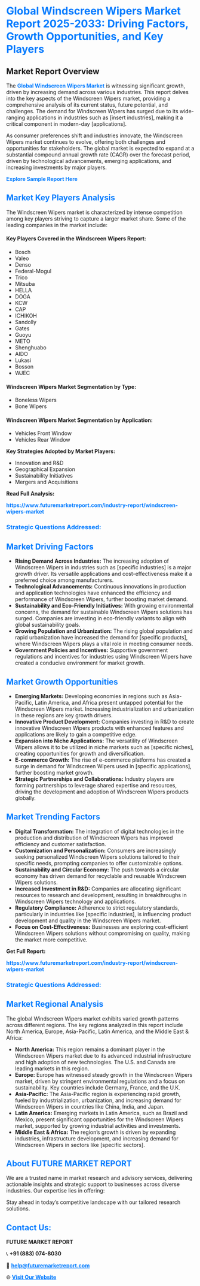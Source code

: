 <h1 style="color: #007BFF;">Global Windscreen Wipers Market Report 2025-2033: Driving Factors, Growth Opportunities, and Key Players</h1>

<section id="overview">
<h2>Market Report Overview</h2>
<p>The <a href="https://www.futuremarketreport.com/industry-report/windscreen-wipers-market" style="color: #007BFF; text-decoration: none;"><strong>Global Windscreen Wipers Market</strong></a> is witnessing significant growth, driven by increasing demand across various industries. This report delves into the key aspects of the Windscreen Wipers market, providing a comprehensive analysis of its current status, future potential, and challenges. The demand for Windscreen Wipers has surged due to its wide-ranging applications in industries such as [insert industries], making it a critical component in modern-day [applications].</p>
<p>As consumer preferences shift and industries innovate, the Windscreen Wipers market continues to evolve, offering both challenges and opportunities for stakeholders. The global market is expected to expand at a substantial compound annual growth rate (CAGR) over the forecast period, driven by technological advancements, emerging applications, and increasing investments by major players.</p>
</section>

<section id="overview">
<p><a href="https://www.futuremarketreport.com/request-sample/reportId=88496" style="color: #007BFF; text-decoration: none;"><strong>Explore Sample Report Here</strong></a></p>
</section>

<section id="key-players">
<h2 style="color: #007BFF;">Market Key Players Analysis</h2>
<p>The Windscreen Wipers market is characterized by intense competition among key players striving to capture a larger market share. Some of the leading companies in the market include:</p>
<h4>Key Players Covered in the Windscreen Wipers Report:</h4>
<ul><li>Bosch</li><li>Valeo</li><li>Denso</li><li>Federal-Mogul</li><li>Trico</li><li>Mitsuba</li><li>HELLA</li><li>DOGA</li><li>KCW</li><li>CAP</li><li>ICHIKOH</li><li>Sandolly</li><li>Gates</li><li>Guoyu</li><li>METO</li><li>Shenghuabo</li><li>AIDO</li><li>Lukasi</li><li>Bosson</li><li>WJEC</li></ul>
<h4>Windscreen Wipers Market Segmentation by Type:</h4>
<ul><li>Boneless Wipers</li><li>Bone Wipers</li></ul>

<h4>Windscreen Wipers Market Segmentation by Application:</h4>
<ul><li>Vehicles Front Window</li><li>Vehicles Rear Window</li></ul>
<p><strong>Key Strategies Adopted by Market Players:</strong></p>
<ul>
<li>Innovation and R&D</li>
<li>Geographical Expansion</li>
<li>Sustainability Initiatives</li>
<li>Mergers and Acquisitions</li>
</ul>
</section>

<section>
<p><strong>Read Full Analysis: </strong></p><a href="https://www.futuremarketreport.com/industry-report/windscreen-wipers-market" style="color: #007BFF; text-decoration: none;"><strong>https://www.futuremarketreport.com/industry-report/windscreen-wipers-market</strong></a>
<h3 style="color: #007BFF;">Strategic Questions Addressed:</h3>
</section>

<section id="driving-factors">
<h2 style="color: #007BFF;">Market Driving Factors</h2>
<ul>
<li><strong>Rising Demand Across Industries:</strong> The increasing adoption of Windscreen Wipers in industries such as [specific industries] is a major growth driver. Its versatile applications and cost-effectiveness make it a preferred choice among manufacturers.</li>
<li><strong>Technological Advancements:</strong> Continuous innovations in production and application technologies have enhanced the efficiency and performance of Windscreen Wipers, further boosting market demand.</li>
<li><strong>Sustainability and Eco-Friendly Initiatives:</strong> With growing environmental concerns, the demand for sustainable Windscreen Wipers solutions has surged. Companies are investing in eco-friendly variants to align with global sustainability goals.</li>
<li><strong>Growing Population and Urbanization:</strong> The rising global population and rapid urbanization have increased the demand for [specific products], where Windscreen Wipers plays a vital role in meeting consumer needs.</li>
<li><strong>Government Policies and Incentives:</strong> Supportive government regulations and incentives for industries using Windscreen Wipers have created a conducive environment for market growth.</li>
</ul>
</section>

<section id="growth-opportunities">
<h2 style="color: #007BFF;">Market Growth Opportunities</h2>
<ul>
<li><strong>Emerging Markets:</strong> Developing economies in regions such as Asia-Pacific, Latin America, and Africa present untapped potential for the Windscreen Wipers market. Increasing industrialization and urbanization in these regions are key growth drivers.</li>
<li><strong>Innovative Product Development:</strong> Companies investing in R&D to create innovative Windscreen Wipers products with enhanced features and applications are likely to gain a competitive edge.</li>
<li><strong>Expansion into Niche Applications:</strong> The versatility of Windscreen Wipers allows it to be utilized in niche markets such as [specific niches], creating opportunities for growth and diversification.</li>
<li><strong>E-commerce Growth:</strong> The rise of e-commerce platforms has created a surge in demand for Windscreen Wipers used in [specific applications], further boosting market growth.</li>
<li><strong>Strategic Partnerships and Collaborations:</strong> Industry players are forming partnerships to leverage shared expertise and resources, driving the development and adoption of Windscreen Wipers products globally.</li>
</ul>
</section>

<section id="trending-factors">
<h2 style="color: #007BFF;">Market Trending Factors</h2>
<ul>
<li><strong>Digital Transformation:</strong> The integration of digital technologies in the production and distribution of Windscreen Wipers has improved efficiency and customer satisfaction.</li>
<li><strong>Customization and Personalization:</strong> Consumers are increasingly seeking personalized Windscreen Wipers solutions tailored to their specific needs, prompting companies to offer customizable options.</li>
<li><strong>Sustainability and Circular Economy:</strong> The push towards a circular economy has driven demand for recyclable and reusable Windscreen Wipers solutions.</li>
<li><strong>Increased Investment in R&D:</strong> Companies are allocating significant resources to research and development, resulting in breakthroughs in Windscreen Wipers technology and applications.</li>
<li><strong>Regulatory Compliance:</strong> Adherence to strict regulatory standards, particularly in industries like [specific industries], is influencing product development and quality in the Windscreen Wipers market.</li>
<li><strong>Focus on Cost-Effectiveness:</strong> Businesses are exploring cost-efficient Windscreen Wipers solutions without compromising on quality, making the market more competitive.</li>
</ul>
</section>

<section>
<p><strong>Get Full Report: </strong></p><a href="https://www.futuremarketreport.com/industry-report/windscreen-wipers-market" style="color: #007BFF; text-decoration: none;"><strong>https://www.futuremarketreport.com/industry-report/windscreen-wipers-market</strong></a>
<h3 style="color: #007BFF;">Strategic Questions Addressed:</h3>
</section>


<section id="regional-analysis">
<h2 style="color: #007BFF;">Market Regional Analysis</h2>
<p>The global Windscreen Wipers market exhibits varied growth patterns across different regions. The key regions analyzed in this report include North America, Europe, Asia-Pacific, Latin America, and the Middle East & Africa:</p>
<ul>
<li><strong>North America:</strong> This region remains a dominant player in the Windscreen Wipers market due to its advanced industrial infrastructure and high adoption of new technologies. The U.S. and Canada are leading markets in this region.</li>
<li><strong>Europe:</strong> Europe has witnessed steady growth in the Windscreen Wipers market, driven by stringent environmental regulations and a focus on sustainability. Key countries include Germany, France, and the U.K.</li>
<li><strong>Asia-Pacific:</strong> The Asia-Pacific region is experiencing rapid growth, fueled by industrialization, urbanization, and increasing demand for Windscreen Wipers in countries like China, India, and Japan.</li>
<li><strong>Latin America:</strong> Emerging markets in Latin America, such as Brazil and Mexico, present significant opportunities for the Windscreen Wipers market, supported by growing industrial activities and investments.</li>
<li><strong>Middle East & Africa:</strong> The region’s growth is driven by expanding industries, infrastructure development, and increasing demand for Windscreen Wipers in sectors like [specific sectors].</li>
</ul>
</section>

<footer>
<h2 style="color: #007BFF;">About FUTURE MARKET REPORT</h2>
<p>We are a trusted name in market research and advisory services, delivering actionable insights and strategic support to businesses across diverse industries. Our expertise lies in offering:</p>

<p>Stay ahead in today’s competitive landscape with our tailored research solutions.</p>

<h2 style="color: #007BFF;">Contact Us:</h2>
<p><strong>FUTURE MARKET REPORT</strong></p>
<p>📞 <strong>+91 (883) 074-8030</strong></p>
<p>📧 <strong><a href="mailto:help@futuremarketreport.com" style="color: #007BFF;">help@futuremarketreport.com</a></strong></p>
<p>🌐 <strong><a href="https://www.futuremarketreport.com/" style="color: #007BFF;">Visit Our Website</a></strong></p>
</footer>